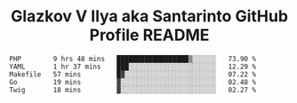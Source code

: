 <h1 align="center">Glazkov V Ilya aka Santarinto GitHub Profile README</h1>

<!--START_SECTION:waka-->
```text
PHP        9 hrs 48 mins   ██████████████████▒░░░░░░   73.90 % 
YAML       1 hr 37 mins    ███░░░░░░░░░░░░░░░░░░░░░░   12.29 % 
Makefile   57 mins         █▓░░░░░░░░░░░░░░░░░░░░░░░   07.22 % 
Go         19 mins         ▓░░░░░░░░░░░░░░░░░░░░░░░░   02.48 % 
Twig       18 mins         ▓░░░░░░░░░░░░░░░░░░░░░░░░   02.27 % 
```
<!--END_SECTION:waka-->